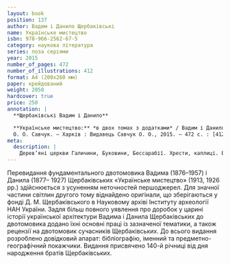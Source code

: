 ```yaml
---
layout: book
position: 137
author: Вадим і Данило Щербаківські
name: Українське мистецтво
isbn: 978-966-2562-67-5
category: наукова література
series: поза серіями
year: 2015
number_of_pages: 472
number_of_illustrations: 412
format: А4 (200х260 мм)
paper: крейдований
weight: 2050
hardcover: true
price: 250
annotation: |
  **Щербаківські Вадим і Данило**

  **Українське мистецтво:** *в двох томах з додатками* / Вадим і Данило Щербаківські ; передм.&nbsp;І.&nbsp;О.&nbsp;Ходак ; предм.-геогр. покажч. В. М. Слободяна ; упорядн. 
  О. О. Савчук. — Харків : Видавець Савчук О. О., 2015. — 472 с. : [412 іл.] 
meta:
  description: |
    Дерев’яні церкви Галичини, Буковини, Бессарабії. Хрести, каплиці. Вадим Щербаківський. Данило Щербаківський.
---
```


Перевидання фундаментального двотомовика Вадима (1876–1957) і Данила (1877–
1927) Щербаківських «Українське мистецтво» (1913, 1926 рр.) здійснюється з усуненням 
неточностей першоджерел. Для значної частини світлин другого тому віднайдено оригінали, що зберігаються у фонді Д. М. Щербаківського в Науковому архіві Інституту археології 
НАН України.
Задля більш повного уявлення про доробок у царині історії української архітектури 
Вадима і Данила Щербаківських до двотомовика додано їхні основні праці із зазначеної тематики, а також рецензії на двотомовик сучасників Щербаківських. До всього видання розроблено довідковий апарат: бібліографію, іменний та предметно-географічний покажчики.
Видання присвячено 140-й річниці від дня народження братів Щербаківських.
